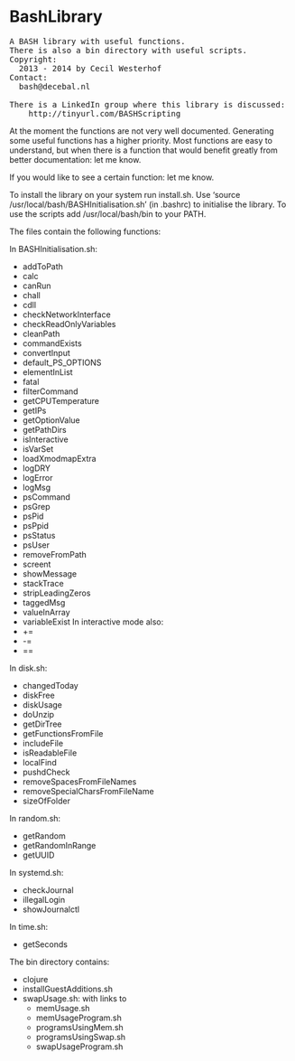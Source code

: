 BashLibrary
===========
<pre>
A BASH library with useful functions.
There is also a bin directory with useful scripts.
Copyright:
  2013 - 2014 by Cecil Westerhof
Contact:
  bash@decebal.nl

There is a LinkedIn group where this library is discussed:
    http://tinyurl.com/BASHScripting
</pre>
At the moment the functions are not very well documented. Generating
some useful functions has a higher priority. Most functions are easy to
understand, but when there is a function that would benefit greatly from
better documentation: let me know.

If you would like to see a certain function: let me know.

To install the library on your system run install.sh.
Use ‘source /usr/local/bash/BASHInitialisation.sh’ (in .bashrc) to
initialise the library.
To use the scripts add /usr/local/bash/bin to your PATH.


The files contain the following functions:

In BASHInitialisation.sh:
- addToPath
- calc
- canRun
- chall
- cdll
- checkNetworkInterface
- checkReadOnlyVariables
- cleanPath
- commandExists
- convertInput
- default_PS_OPTIONS
- elementInList
- fatal
- filterCommand
- getCPUTemperature
- getIPs
- getOptionValue
- getPathDirs
- isInteractive
- isVarSet
- loadXmodmapExtra
- logDRY
- logError
- logMsg
- psCommand
- psGrep
- psPid
- psPpid
- psStatus
- psUser
- removeFromPath
- screent
- showMessage
- stackTrace
- stripLeadingZeros
- taggedMsg
- valueInArray
- variableExist
In interactive mode also:
- +=
- -=
- ==

In disk.sh:
- changedToday
- diskFree
- diskUsage
- doUnzip
- getDirTree
- getFunctionsFromFile
- includeFile
- isReadableFile
- localFind
- pushdCheck
- removeSpacesFromFileNames
- removeSpecialCharsFromFileName
- sizeOfFolder

In random.sh:
- getRandom
- getRandomInRange
- getUUID

In systemd.sh:
- checkJournal
- illegalLogin
- showJournalctl

In time.sh:
- getSeconds

The bin directory contains:
- clojure
- installGuestAdditions.sh
- swapUsage.sh: with links to
  - memUsage.sh
  - memUsageProgram.sh
  - programsUsingMem.sh
  - programsUsingSwap.sh
  - swapUsageProgram.sh
